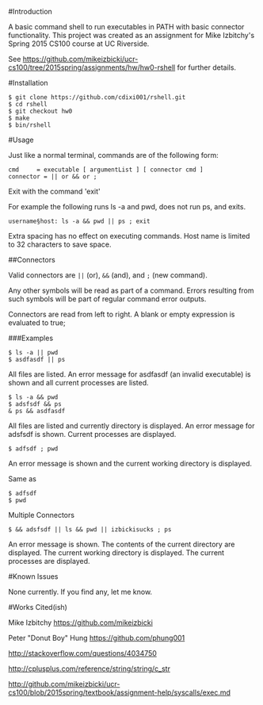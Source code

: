 #Introduction

A basic command shell to run executables in PATH with basic connector functionality. This project was created as an assignment for Mike Izbitchy's Spring 2015 CS100 course at UC Riverside.

See <https://github.com/mikeizbicki/ucr-cs100/tree/2015spring/assignments/hw/hw0-rshell> for further details.

#Installation

````
$ git clone https://github.com/cdixi001/rshell.git
$ cd rshell
$ git checkout hw0
$ make
$ bin/rshell
````

#Usage

Just like a normal terminal, commands are of the following form:

```
cmd 	= executable [ argumentList ] [ connector cmd ]
connector = || or && or ;
```
Exit with the command 'exit'

For example the following runs ls -a and pwd, does not run ps, and exits.

```
username§host: ls -a && pwd || ps ; exit
```

Extra spacing has no effect on executing commands. Host name is limited to 32 characters to save space.

##Connectors

Valid connectors are `||` (or), `&&` (and), and `;` (new command).

Any other symbols will be read as part of a command. Errors resulting from such symbols will be part of regular command error outputs.

Connectors are read from left to right. A blank or empty expression is evaluated to true;

###Examples

```
$ ls -a || pwd
$ asdfasdf || ps
```
All files are listed. An error message for asdfasdf (an invalid executable) is shown and all current processes are listed.

```
$ ls -a && pwd
$ adsfsdf && ps
& ps && asdfasdf
```

All files are listed and currently directory is displayed. An error message for adsfsdf is shown. Current processes are displayed.

```
$ adfsdf ; pwd
```
An error message is shown and the current working directory is displayed.

Same as
```
$ adfsdf
$ pwd
```

Multiple Connectors

```
$ && adsfsdf || ls && pwd || izbickisucks ; ps
```

An error message is shown. The contents of the current directory are displayed. The current working directory is displayed. The current processes are displayed.

#Known Issues

None currently. If you find any, let me know. 

#Works Cited(ish)

Mike Izbitchy <https://github.com/mikeizbicki>

Peter "Donut Boy" Hung <https://github.com/phung001>

<http://stackoverflow.com/questions/4034750>

<http://cplusplus.com/reference/string/string/c_str>

<http://github.com/mikeizbicki/ucr-cs100/blob/2015spring/textbook/assignment-help/syscalls/exec.md>
